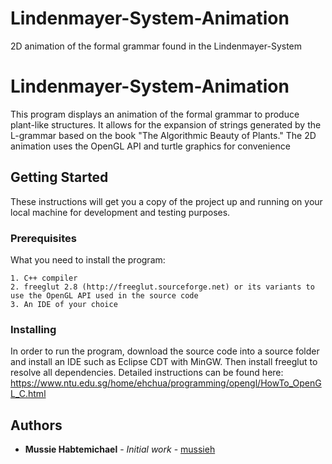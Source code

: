 # Lindenmayer-System-Animation
2D animation of the formal grammar found in the Lindenmayer-System

# Lindenmayer-System-Animation

This program displays an animation of the formal grammar to produce plant-like structures. It allows for the expansion of strings
generated by the L-grammar based on the book "The Algorithmic Beauty of Plants." The 2D animation uses the OpenGL API and turtle graphics for convenience

## Getting Started

These instructions will get you a copy of the project up and running on your local machine for development and testing purposes.

### Prerequisites

What you need to install the program:

```
1. C++ compiler
2. freeglut 2.8 (http://freeglut.sourceforge.net) or its variants to use the OpenGL API used in the source code
3. An IDE of your choice
```

### Installing

In order to run the program, download the source code into a source folder and install an IDE such as Eclipse CDT with MinGW. Then install freeglut to resolve all dependencies. Detailed instructions can be found here:
https://www.ntu.edu.sg/home/ehchua/programming/opengl/HowTo_OpenGL_C.html


## Authors

* **Mussie Habtemichael** - *Initial work* - [mussieh](https://github.com/mussieh)

